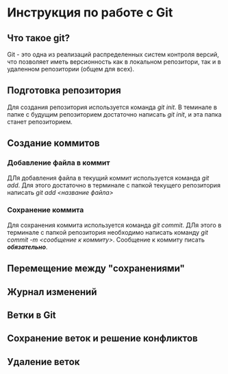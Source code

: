 # Инструкция по работе с Git

## Что такое git?

Git - это одна из реализаций распределенных систем контроля версий, что позволяет иметь версионность как в локальном репозитори, так и в удаленном репозитории (общем для всех).

## Подготовка репозитория

Для создания репозитория используется команда *git init*. В теминале в папке с будущим репозиторием достаточно написать  *git init*, и эта папка станет репозиторием.

## Создание коммитов

### Добавление файла в коммит

ДЛя добавления файла в текущий коммит используется команда *git add*. Для этого достаточно в терминале с папкой текущего репозитория написать *git add <название файла>*

### Сохранение коммита

Для сохранения коммита используется команда *git commit*. ДЛя этого в терминале с папкой репозитория необходимо написать команду *git commit -m <сообщение к коммиту>*. Сообщение к коммиту писать ***обязательно***.

## Перемещение между "сохранениями"

## Журнал изменений

## Ветки в Git

## Сохранение веток и решение конфликтов

## Удаление веток